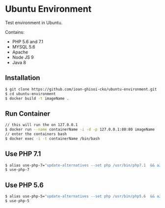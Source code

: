 # Ubuntu Environment

Test environment in Ubuntu.

Contains:
- PHP 5.6 and 7.1
- MYSQL 5.6
- Apache
- Node JS 9
- Java 8

## Installation 
```sh
$ git clone https://github.com/ioan-ghisoi-cko/ubuntu-environment.git
$ cd ubuntu-environment
$ docker build -t imageName .
```
## Run Container
```sh
// this will run the on 127.0.0.1
$ docker run --name containerName -i -d -p 127.0.0.1:80:80 imageName
// enter the containers bash
$ docker exec -i -t containerName /bin/bash
```
## Use PHP 7.1
```sh
$ alias use-php-7="update-alternatives --set php /usr/bin/php7.1  && a2dismod php5.6 && a2enmod php7.1 && service apache2 restart"
$ use-php-7
```

## Use PHP 5.6
```sh
$ alias use-php-5="update-alternatives --set php /usr/bin/php5.6  && a2dismod php7.1 && a2enmod php5.6 && service apache2 restart"
$ use-php-5
```
